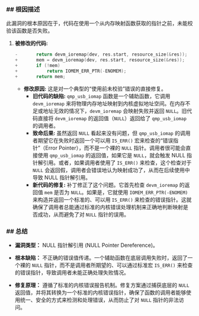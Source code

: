 ### **## 根因描述**

此漏洞的根本原因在于，代码在使用一个从内存映射函数获取的指针之前，未能校验该函数是否失败。

1.  **被修改的代码:**
    ```c
    -		return devm_ioremap(dev, res.start, resource_size(&res));
    +		mem = devm_ioremap(dev, res.start, resource_size(&res));
    +		if (!mem)
    +			return IOMEM_ERR_PTR(-ENOMEM);
    +		return mem;
    ```
    *   **修改原因:** 这是对一个典型的“使用前未校验”错误的直接修复。
        *   **旧代码的缺陷:** `qmp_usb_iomap` 函数是一个辅助函数，它调用 `devm_ioremap` 来将物理内存地址映射到内核虚拟地址空间。在内存不足或地址无效的情况下，`devm_ioremap` 会映射失败并返回 `NULL`。旧代码直接将 `devm_ioremap` 的返回值（`NULL`）返回给了 `qmp_usb_iomap` 的调用者。
        *   **致命后果:** 虽然返回 `NULL` 看起来没有问题，但 `qmp_usb_iomap` 的调用者期望它在失败时返回一个可以用 `IS_ERR()` 宏来检查的“错误指针”（Error Pointer），而不是一个裸的 `NULL` 指针。调用者很可能会直接使用 `qmp_usb_iomap` 的返回值，如果它是 `NULL`，就会触发 NULL 指针解引用。或者，如果调用者使用了 `IS_ERR()` 来检查，这个检查对于 `NULL` 会返回假，调用者会错误地认为映射成功了，从而在后续使用中导致 NULL 指针解引用。
        *   **新代码的修复:** 补丁修正了这个问题。它首先检查 `devm_ioremap` 的返回值 `mem` 是否为 `NULL`。如果是，它就使用 `IOMEM_ERR_PTR(-ENOMEM)` 来构造并返回一个标准的、可以用 `IS_ERR()` 来检查的错误指针。这就确保了调用者总能通过标准的内核错误处理机制来正确地判断映射是否成功，从而避免了对 `NULL` 指针的误用。

### **## 总结**

*   **漏洞类型：**
    NULL 指针解引用 (NULL Pointer Dereference)。

*   **根本缺陷：**
    不正确的错误值传递。一个辅助函数在底层调用失败时，返回了一个裸的 `NULL` 指针，而不是调用者所期望的、可以通过标准宏 `IS_ERR()` 来检查的错误指针，导致调用者未能正确处理失败情况。

*   **修复原理：**
    遵循了标准的内核错误报告机制。修复方案通过捕获底层的 `NULL` 返回值，并将其转换为一个标准的内核错误指针，确保了函数的调用者能够使用统一、安全的方式来检测和处理错误，从而防止了对 `NULL` 指针的非法访问。